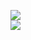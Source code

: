 [![](https://img.shields.io/badge/Made%20With-Github%20Spray-lightgrey.svg?style=for-the-badge&logo=github)](https://github.com/Annihil/github-spray#17622)  
[![](https://i.imgur.com/2DrTn0Z.gif)](https://github.com/Annihil/github-spray)
